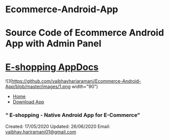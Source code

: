 # Ecommerce-Android-App
Source Code of Ecommerce Android App with Admin Panel
========================================================================================================================================================
[**E-shopping App**Docs](https://github.com/vaibhavhariaramani/Ecommerce-Android-App/master/README.md)
=========================================================================================================================================================
![](https://github.com/vaibhavhariaramani/Ecommerce-Android-App/blob/master/images/1.png width="90")
-   [Home](https://github.com/vaibhavhariaramani/Ecommerce-Android-App/)
-   [Download App](https://github.com/vaibhavhariaramani/Ecommerce-Android-App/raw/master/Ecommerce%20app.apk)

### “ E-shopping - Native Android App for E-Commerce”

Created: 17/05/2020
 Updated: 26/06/2020
 Email: [vaibhav.hariramani01@gmail.com](mailto:vaibhav.hariramani01@gmail.com)

